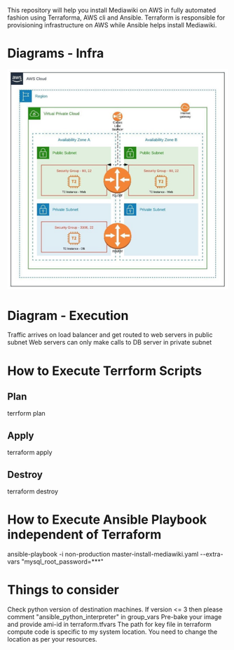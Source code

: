 This repository will help you install Mediawiki on AWS in fully automated fashion using Terraforma, AWS cli and Ansible. Terraform is responsible for provisioning infrastructure on AWS while Ansible helps install Mediawiki.

# Diagrams - Infra
![alt text](./mediawiki.jpeg)

# Diagram - Execution
Traffic arrives on load balancer and get routed to web servers in public subnet
Web servers can only make calls to DB server in private subnet

# How to Execute Terrform Scripts
## Plan
terrform plan

## Apply
terraform apply

## Destroy
terraform destroy

# How to Execute Ansible Playbook independent of Terraform
ansible-playbook -i non-production master-install-mediawiki.yaml --extra-vars "mysql_root_password=***"

# Things to consider
Check python version of destination machines. If version <= 3 then please comment "ansible_python_interpreter" in group_vars
Pre-bake your image and provide ami-id in terraform.tfvars
The path for key file in terraform compute code is specific to my system location. You need to change the location as per your resources.
